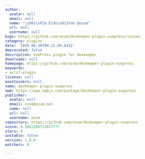 ```yaml
---
author:
  avatar: null
  email: null
  name: "\xD6z\xFCm Eldo\u011Fan @ozum"
  url: null
  username: null
bugs: https://github.com/ozum/devkeeper-plugin-vuepress/issues
category: plugins
date: '2020-06-10T09:22:05.641Z'
deprecated: false
description: VuePress plugin for devkeeper
downloads: null
homepage: https://github.com/ozum/devkeeper-plugin-vuepress
keywords:
- oclif-plugin
license: null
maintainers: null
name: devkeeper-plugin-vuepress
npm: https://www.npmjs.com/package/devkeeper-plugin-vuepress
publisher:
  avatar: null
  email: ozum@ozum.net
  name: null
  url: null
  username: ozum
repository: https://github.com/ozum/devkeeper-plugin-vuepress
score: 0.3662386711657777
stars: 0
unstable: false
version: 1.0.0
watchers: 0

---
```


